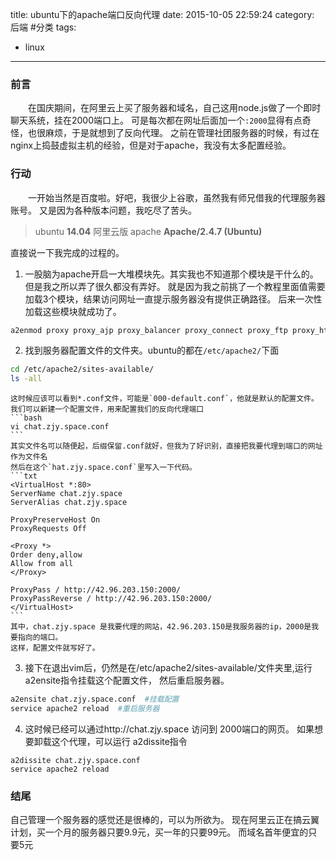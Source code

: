 ﻿title: ubuntu下的apache端口反向代理
date: 2015-10-05 22:59:24
category: 后端 #分类
tags:
- linux
---
### 前言
　　在国庆期间，在阿里云上买了服务器和域名，自己这用node.js做了一个即时聊天系统，挂在2000端口上。
可是每次都在网址后面加一个`:2000`显得有点奇怪，也很麻烦，于是就想到了反向代理。
之前在管理社团服务器的时候，有过在nginx上捣鼓虚拟主机的经验，但是对于apache，我没有太多配置经验。
### 行动
　　一开始当然是百度啦。好吧，我很少上谷歌，虽然我有师兄借我的代理服务器账号。
又是因为各种版本问题，我吃尽了苦头。
>ubuntu **14.04** 阿里云版
>apache **Apache/2.4.7 (Ubuntu)**

直接说一下我完成的过程的。
1. 一股脑为apache开启一大堆模块先。其实我也不知道那个模块是干什么的。但是我之所以弄了很久都没有弄好。
就是因为我之前挑了一个教程里面值需要加载3个模块，结果访问网址一直提示服务器没有提供正确路径。
后来一次性加载这些模块就成功了。
```bash
a2enmod proxy proxy_ajp proxy_balancer proxy_connect proxy_ftp proxy_http
```
2. 找到服务器配置文件的文件夹。ubuntu的都在`/etc/apache2/`下面
```bash
cd /etc/apache2/sites-available/
ls -all
```
    这时候应该可以看到*.conf文件，可能是`000-default.conf`，他就是默认的配置文件。
    我们可以新建一个配置文件，用来配置我们的反向代理端口
    ```bash
    vi chat.zjy.space.conf
    ```
    其实文件名可以随便起，后缀保留.conf就好，但我为了好识别，直接把我要代理到端口的网址作为文件名
    然后在这个`hat.zjy.space.conf`里写入一下代码。
    ```txt
    <VirtualHost *:80>
    ServerName chat.zjy.space
    ServerAlias chat.zjy.space

    ProxyPreserveHost On
    ProxyRequests Off

    <Proxy *>
    Order deny,allow
    Allow from all
    </Proxy>

    ProxyPass / http://42.96.203.150:2000/
    ProxyPassReverse / http://42.96.203.150:2000/
    </VirtualHost>
    ```
    其中，chat.zjy.space 是我要代理的网站，42.96.203.150是我服务器的ip，2000是我要指向的端口。
    这样，配置文件就写好了。

3. 接下在退出vim后，仍然是在/etc/apache2/sites-available/文件夹里,运行a2ensite指令挂载这个配置文件，
然后重启服务器。
```bash
a2ensite chat.zjy.space.conf  #挂载配置
service apache2 reload  #重启服务器
```

4. 这时候已经可以通过http://chat.zjy.space 访问到 2000端口的网页。
如果想要卸载这个代理，可以运行 a2dissite指令
```
a2dissite chat.zjy.space.conf
service apache2 reload
```

### 结尾
自己管理一个服务器的感觉还是很棒的，可以为所欲为。
现在阿里云正在搞云翼计划，买一个月的服务器只要9.9元，买一年的只要99元。
而域名首年便宜的只要5元